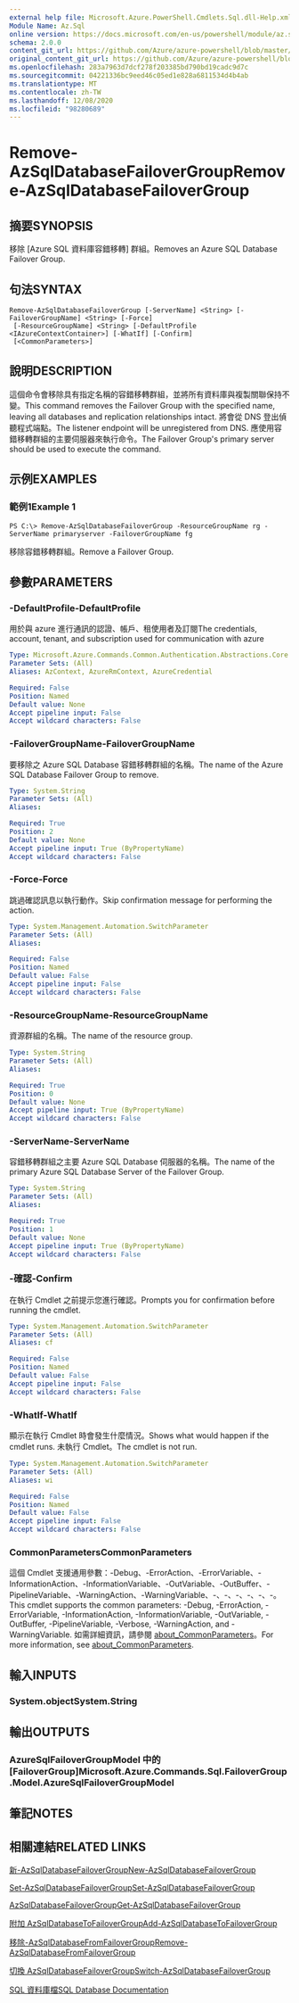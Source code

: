 ```yaml
---
external help file: Microsoft.Azure.PowerShell.Cmdlets.Sql.dll-Help.xml
Module Name: Az.Sql
online version: https://docs.microsoft.com/en-us/powershell/module/az.sql/remove-azsqldatabasefailovergroup
schema: 2.0.0
content_git_url: https://github.com/Azure/azure-powershell/blob/master/src/Sql/Sql/help/Remove-AzSqlDatabaseFailoverGroup.md
original_content_git_url: https://github.com/Azure/azure-powershell/blob/master/src/Sql/Sql/help/Remove-AzSqlDatabaseFailoverGroup.md
ms.openlocfilehash: 283a7963d7dcf278f203385bd790bd19cadc9d7c
ms.sourcegitcommit: 04221336bc9eed46c05ed1e828a6811534d4b4ab
ms.translationtype: MT
ms.contentlocale: zh-TW
ms.lasthandoff: 12/08/2020
ms.locfileid: "98280689"
---
```

# <span data-ttu-id="36d01-101">Remove-AzSqlDatabaseFailoverGroup</span><span class="sxs-lookup"><span data-stu-id="36d01-101">Remove-AzSqlDatabaseFailoverGroup</span></span>

## <span data-ttu-id="36d01-102">摘要</span><span class="sxs-lookup"><span data-stu-id="36d01-102">SYNOPSIS</span></span>
<span data-ttu-id="36d01-103">移除 [Azure SQL 資料庫容錯移轉] 群組。</span><span class="sxs-lookup"><span data-stu-id="36d01-103">Removes an Azure SQL Database Failover Group.</span></span>

## <span data-ttu-id="36d01-104">句法</span><span class="sxs-lookup"><span data-stu-id="36d01-104">SYNTAX</span></span>

```
Remove-AzSqlDatabaseFailoverGroup [-ServerName] <String> [-FailoverGroupName] <String> [-Force]
 [-ResourceGroupName] <String> [-DefaultProfile <IAzureContextContainer>] [-WhatIf] [-Confirm]
 [<CommonParameters>]
```

## <span data-ttu-id="36d01-105">說明</span><span class="sxs-lookup"><span data-stu-id="36d01-105">DESCRIPTION</span></span>
<span data-ttu-id="36d01-106">這個命令會移除具有指定名稱的容錯移轉群組，並將所有資料庫與複製關聯保持不變。</span><span class="sxs-lookup"><span data-stu-id="36d01-106">This command removes the Failover Group with the specified name, leaving all databases and replication relationships intact.</span></span> <span data-ttu-id="36d01-107">將會從 DNS 登出偵聽程式端點。</span><span class="sxs-lookup"><span data-stu-id="36d01-107">The listener endpoint will be unregistered from DNS.</span></span>
<span data-ttu-id="36d01-108">應使用容錯移轉群組的主要伺服器來執行命令。</span><span class="sxs-lookup"><span data-stu-id="36d01-108">The Failover Group's primary server should be used to execute the command.</span></span>

## <span data-ttu-id="36d01-109">示例</span><span class="sxs-lookup"><span data-stu-id="36d01-109">EXAMPLES</span></span>

### <span data-ttu-id="36d01-110">範例1</span><span class="sxs-lookup"><span data-stu-id="36d01-110">Example 1</span></span>
```
PS C:\> Remove-AzSqlDatabaseFailoverGroup -ResourceGroupName rg -ServerName primaryserver -FailoverGroupName fg
```

<span data-ttu-id="36d01-111">移除容錯移轉群組。</span><span class="sxs-lookup"><span data-stu-id="36d01-111">Remove a Failover Group.</span></span>

## <span data-ttu-id="36d01-112">參數</span><span class="sxs-lookup"><span data-stu-id="36d01-112">PARAMETERS</span></span>

### <span data-ttu-id="36d01-113">-DefaultProfile</span><span class="sxs-lookup"><span data-stu-id="36d01-113">-DefaultProfile</span></span>
<span data-ttu-id="36d01-114">用於與 azure 進行通訊的認證、帳戶、租使用者及訂閱</span><span class="sxs-lookup"><span data-stu-id="36d01-114">The credentials, account, tenant, and subscription used for communication with azure</span></span>

```yaml
Type: Microsoft.Azure.Commands.Common.Authentication.Abstractions.Core.IAzureContextContainer
Parameter Sets: (All)
Aliases: AzContext, AzureRmContext, AzureCredential

Required: False
Position: Named
Default value: None
Accept pipeline input: False
Accept wildcard characters: False
```

### <span data-ttu-id="36d01-115">-FailoverGroupName</span><span class="sxs-lookup"><span data-stu-id="36d01-115">-FailoverGroupName</span></span>
<span data-ttu-id="36d01-116">要移除之 Azure SQL Database 容錯移轉群組的名稱。</span><span class="sxs-lookup"><span data-stu-id="36d01-116">The name of the Azure SQL Database Failover Group to remove.</span></span>

```yaml
Type: System.String
Parameter Sets: (All)
Aliases:

Required: True
Position: 2
Default value: None
Accept pipeline input: True (ByPropertyName)
Accept wildcard characters: False
```

### <span data-ttu-id="36d01-117">-Force</span><span class="sxs-lookup"><span data-stu-id="36d01-117">-Force</span></span>
<span data-ttu-id="36d01-118">跳過確認訊息以執行動作。</span><span class="sxs-lookup"><span data-stu-id="36d01-118">Skip confirmation message for performing the action.</span></span>

```yaml
Type: System.Management.Automation.SwitchParameter
Parameter Sets: (All)
Aliases:

Required: False
Position: Named
Default value: False
Accept pipeline input: False
Accept wildcard characters: False
```

### <span data-ttu-id="36d01-119">-ResourceGroupName</span><span class="sxs-lookup"><span data-stu-id="36d01-119">-ResourceGroupName</span></span>
<span data-ttu-id="36d01-120">資源群組的名稱。</span><span class="sxs-lookup"><span data-stu-id="36d01-120">The name of the resource group.</span></span>

```yaml
Type: System.String
Parameter Sets: (All)
Aliases:

Required: True
Position: 0
Default value: None
Accept pipeline input: True (ByPropertyName)
Accept wildcard characters: False
```

### <span data-ttu-id="36d01-121">-ServerName</span><span class="sxs-lookup"><span data-stu-id="36d01-121">-ServerName</span></span>
<span data-ttu-id="36d01-122">容錯移轉群組之主要 Azure SQL Database 伺服器的名稱。</span><span class="sxs-lookup"><span data-stu-id="36d01-122">The name of the primary Azure SQL Database Server of the Failover Group.</span></span>

```yaml
Type: System.String
Parameter Sets: (All)
Aliases:

Required: True
Position: 1
Default value: None
Accept pipeline input: True (ByPropertyName)
Accept wildcard characters: False
```

### <span data-ttu-id="36d01-123">-確認</span><span class="sxs-lookup"><span data-stu-id="36d01-123">-Confirm</span></span>
<span data-ttu-id="36d01-124">在執行 Cmdlet 之前提示您進行確認。</span><span class="sxs-lookup"><span data-stu-id="36d01-124">Prompts you for confirmation before running the cmdlet.</span></span>

```yaml
Type: System.Management.Automation.SwitchParameter
Parameter Sets: (All)
Aliases: cf

Required: False
Position: Named
Default value: False
Accept pipeline input: False
Accept wildcard characters: False
```

### <span data-ttu-id="36d01-125">-WhatIf</span><span class="sxs-lookup"><span data-stu-id="36d01-125">-WhatIf</span></span>
<span data-ttu-id="36d01-126">顯示在執行 Cmdlet 時會發生什麼情況。</span><span class="sxs-lookup"><span data-stu-id="36d01-126">Shows what would happen if the cmdlet runs.</span></span>
<span data-ttu-id="36d01-127">未執行 Cmdlet。</span><span class="sxs-lookup"><span data-stu-id="36d01-127">The cmdlet is not run.</span></span>

```yaml
Type: System.Management.Automation.SwitchParameter
Parameter Sets: (All)
Aliases: wi

Required: False
Position: Named
Default value: False
Accept pipeline input: False
Accept wildcard characters: False
```

### <span data-ttu-id="36d01-128">CommonParameters</span><span class="sxs-lookup"><span data-stu-id="36d01-128">CommonParameters</span></span>
<span data-ttu-id="36d01-129">這個 Cmdlet 支援通用參數：-Debug、-ErrorAction、-ErrorVariable、-InformationAction、-InformationVariable、-OutVariable、-OutBuffer、-PipelineVariable、-WarningAction、-WarningVariable、-、-、-、-、-、-。</span><span class="sxs-lookup"><span data-stu-id="36d01-129">This cmdlet supports the common parameters: -Debug, -ErrorAction, -ErrorVariable, -InformationAction, -InformationVariable, -OutVariable, -OutBuffer, -PipelineVariable, -Verbose, -WarningAction, and -WarningVariable.</span></span> <span data-ttu-id="36d01-130">如需詳細資訊，請參閱 [about_CommonParameters](http://go.microsoft.com/fwlink/?LinkID=113216)。</span><span class="sxs-lookup"><span data-stu-id="36d01-130">For more information, see [about_CommonParameters](http://go.microsoft.com/fwlink/?LinkID=113216).</span></span>

## <span data-ttu-id="36d01-131">輸入</span><span class="sxs-lookup"><span data-stu-id="36d01-131">INPUTS</span></span>

### <span data-ttu-id="36d01-132">System.object</span><span class="sxs-lookup"><span data-stu-id="36d01-132">System.String</span></span>

## <span data-ttu-id="36d01-133">輸出</span><span class="sxs-lookup"><span data-stu-id="36d01-133">OUTPUTS</span></span>

### <span data-ttu-id="36d01-134">AzureSqlFailoverGroupModel 中的 [FailoverGroup]</span><span class="sxs-lookup"><span data-stu-id="36d01-134">Microsoft.Azure.Commands.Sql.FailoverGroup.Model.AzureSqlFailoverGroupModel</span></span>

## <span data-ttu-id="36d01-135">筆記</span><span class="sxs-lookup"><span data-stu-id="36d01-135">NOTES</span></span>

## <span data-ttu-id="36d01-136">相關連結</span><span class="sxs-lookup"><span data-stu-id="36d01-136">RELATED LINKS</span></span>

[<span data-ttu-id="36d01-137">新-AzSqlDatabaseFailoverGroup</span><span class="sxs-lookup"><span data-stu-id="36d01-137">New-AzSqlDatabaseFailoverGroup</span></span>](./New-AzSqlDatabaseFailoverGroup.md)

[<span data-ttu-id="36d01-138">Set-AzSqlDatabaseFailoverGroup</span><span class="sxs-lookup"><span data-stu-id="36d01-138">Set-AzSqlDatabaseFailoverGroup</span></span>](./Set-AzSqlDatabaseFailoverGroup.md)

[<span data-ttu-id="36d01-139">AzSqlDatabaseFailoverGroup</span><span class="sxs-lookup"><span data-stu-id="36d01-139">Get-AzSqlDatabaseFailoverGroup</span></span>](./Get-AzSqlDatabaseFailoverGroup.md)

[<span data-ttu-id="36d01-140">附加 AzSqlDatabaseToFailoverGroup</span><span class="sxs-lookup"><span data-stu-id="36d01-140">Add-AzSqlDatabaseToFailoverGroup</span></span>](./Add-AzSqlDatabaseToFailoverGroup.md)

[<span data-ttu-id="36d01-141">移除-AzSqlDatabaseFromFailoverGroup</span><span class="sxs-lookup"><span data-stu-id="36d01-141">Remove-AzSqlDatabaseFromFailoverGroup</span></span>](./Remove-AzSqlDatabaseFromFailoverGroup.md)

[<span data-ttu-id="36d01-142">切換 AzSqlDatabaseFailoverGroup</span><span class="sxs-lookup"><span data-stu-id="36d01-142">Switch-AzSqlDatabaseFailoverGroup</span></span>](./Switch-AzSqlDatabaseFailoverGroup.md)

[<span data-ttu-id="36d01-143">SQL 資料庫檔</span><span class="sxs-lookup"><span data-stu-id="36d01-143">SQL Database Documentation</span></span>](https://docs.microsoft.com/azure/sql-database/)
